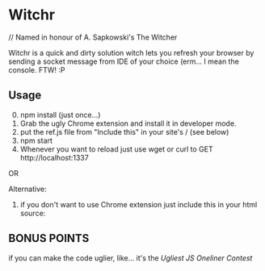 Witchr
==================
// Named in honour of A. Sapkowski's The Witcher

Witchr is a quick and dirty solution witch lets you refresh your browser by sending a socket message from IDE of your choice (erm... I mean the console. FTW! :P

Usage
--------------------
0. npm install (just once...)
1. Grab the ugly Chrome extension and install it in developer mode.
2. put the ref.js file from "Include this" in your site's /    (see below)
3. npm start
4. Whenever you want to reload just use wget or curl to GET http://localhost:1337

OR

Alternative: 
1. if you don't want to use Chrome extension just include this in your html source:

    <script src="/ref.js"></script>
    
    
    
BONUS POINTS
-------------------
if you can make the code uglier, like... it's the *Ugliest JS Oneliner Contest*
